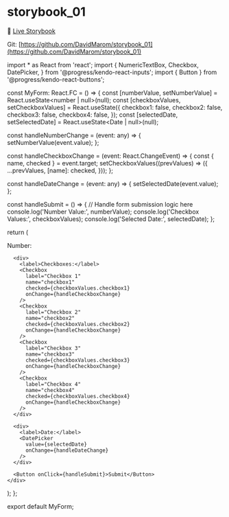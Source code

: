 # storybook_01

🚀 [Live Storybook](https://6346c29f12cb3212588eb719-kysdmcdpcq.chromatic.com/?path=/story/card01--regular)

Git: [https://github.com/DavidMarom/storybook_01](https://github.com/DavidMarom/storybook_01)


import * as React from 'react';
import {
  NumericTextBox,
  Checkbox,
  DatePicker,
} from '@progress/kendo-react-inputs';
import { Button } from '@progress/kendo-react-buttons';

const MyForm: React.FC = () => {
  const [numberValue, setNumberValue] = React.useState<number | null>(null);
  const [checkboxValues, setCheckboxValues] = React.useState({
    checkbox1: false,
    checkbox2: false,
    checkbox3: false,
    checkbox4: false,
  });
  const [selectedDate, setSelectedDate] = React.useState<Date | null>(null);

  const handleNumberChange = (event: any) => {
    setNumberValue(event.value);
  };

  const handleCheckboxChange = (event: React.ChangeEvent<HTMLInputElement>) => {
    const { name, checked } = event.target;
    setCheckboxValues((prevValues) => ({
      ...prevValues,
      [name]: checked,
    }));
  };

  const handleDateChange = (event: any) => {
    setSelectedDate(event.value);
  };

  const handleSubmit = () => {
    // Handle form submission logic here
    console.log('Number Value:', numberValue);
    console.log('Checkbox Values:', checkboxValues);
    console.log('Selected Date:', selectedDate);
  };

  return (
    <div>
      <label>Number:</label>
      <NumericTextBox
        value={numberValue}
        onChange={handleNumberChange}
      />

      <div>
        <label>Checkboxes:</label>
        <Checkbox
          label="Checkbox 1"
          name="checkbox1"
          checked={checkboxValues.checkbox1}
          onChange={handleCheckboxChange}
        />
        <Checkbox
          label="Checkbox 2"
          name="checkbox2"
          checked={checkboxValues.checkbox2}
          onChange={handleCheckboxChange}
        />
        <Checkbox
          label="Checkbox 3"
          name="checkbox3"
          checked={checkboxValues.checkbox3}
          onChange={handleCheckboxChange}
        />
        <Checkbox
          label="Checkbox 4"
          name="checkbox4"
          checked={checkboxValues.checkbox4}
          onChange={handleCheckboxChange}
        />
      </div>

      <div>
        <label>Date:</label>
        <DatePicker
          value={selectedDate}
          onChange={handleDateChange}
        />
      </div>

      <Button onClick={handleSubmit}>Submit</Button>
    </div>
  );
};

export default MyForm;

